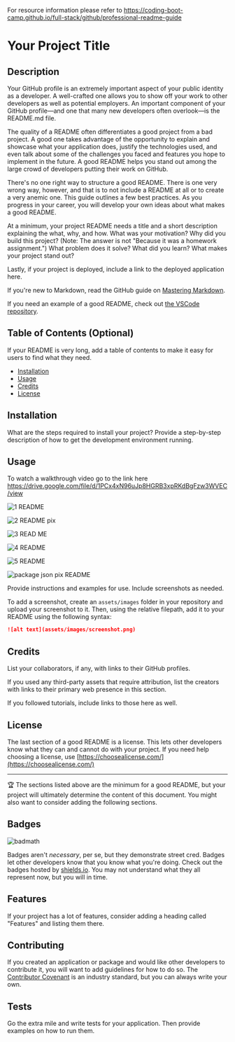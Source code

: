 For resource information please refer to https://coding-boot-camp.github.io/full-stack/github/professional-readme-guide

# Your Project Title

## Description 

Your GitHub profile is an extremely important aspect of your public identity as a developer. A well-crafted one allows you to show off your work to other developers as well as potential employers. An important component of your GitHub profile—and one that many new developers often overlook—is the README.md file.

The quality of a README often differentiates a good project from a bad project. A good one takes advantage of the opportunity to explain and showcase what your application does, justify the technologies used, and even talk about some of the challenges you faced and features you hope to implement in the future. A good README helps you stand out among the large crowd of developers putting their work on GitHub.

There's no one right way to structure a good README. There is one very wrong way, however, and that is to not include a README at all or to create a very anemic one. This guide outlines a few best practices. As you progress in your career, you will develop your own ideas about what makes a good README.

At a minimum, your project README needs a title and a short description explaining the what, why, and how. What was your motivation? Why did you build this project? (Note: The answer is not "Because it was a homework assignment.") What problem does it solve? What did you learn? What makes your project stand out?

Lastly, if your project is deployed, include a link to the deployed application here.

If you're new to Markdown, read the GitHub guide on [Mastering Markdown](https://guides.github.com/features/mastering-markdown/).

If you need an example of a good README, check out [the VSCode repository](https://github.com/microsoft/vscode).


## Table of Contents (Optional)

If your README is very long, add a table of contents to make it easy for users to find what they need.

* [Installation](#installation)
* [Usage](#usage)
* [Credits](#credits)
* [License](#license)


## Installation

What are the steps required to install your project? Provide a step-by-step description of how to get the development environment running.


## Usage 

To watch a walkthrough video go to the link here
https://drive.google.com/file/d/1PCx4xN96uJp8HGRB3xpRKdBgFzw3WVEC/view

![1 README](https://user-images.githubusercontent.com/123789106/233228398-6b407ae6-5751-4023-b7e3-a51671779816.JPG)

![2 README pix](https://user-images.githubusercontent.com/123789106/233228433-665a9a23-84cc-4171-94c9-0afd793c0011.JPG)

![3 READ ME](https://user-images.githubusercontent.com/123789106/233228451-2d6970bc-5e6f-4d2f-ae6f-f3bec0972701.JPG)

![4 README](https://user-images.githubusercontent.com/123789106/233228463-27dca87f-8bf0-41fa-9a19-1944cf583a97.JPG)

![5 README](https://user-images.githubusercontent.com/123789106/233228480-0fba61c1-473b-4719-b942-549f4647d7d9.JPG)

![package json pix README](https://user-images.githubusercontent.com/123789106/233229336-ffd92081-4228-444e-bce9-274b653bb7b8.JPG)


Provide instructions and examples for use. Include screenshots as needed.

To add a screenshot, create an `assets/images` folder in your repository and upload your screenshot to it. Then, using the relative filepath, add it to your README using the following syntax:

```md
![alt text](assets/images/screenshot.png)
```


## Credits

List your collaborators, if any, with links to their GitHub profiles.

If you used any third-party assets that require attribution, list the creators with links to their primary web presence in this section.

If you followed tutorials, include links to those here as well.


## License

The last section of a good README is a license. This lets other developers know what they can and cannot do with your project. If you need help choosing a license, use [https://choosealicense.com/](https://choosealicense.com/)


---

🏆 The sections listed above are the minimum for a good README, but your project will ultimately determine the content of this document. You might also want to consider adding the following sections.

## Badges

![badmath](https://img.shields.io/github/languages/top/nielsenjared/badmath)

Badges aren't _necessary_, per se, but they demonstrate street cred. Badges let other developers know that you know what you're doing. Check out the badges hosted by [shields.io](https://shields.io/). You may not understand what they all represent now, but you will in time.


## Features

If your project has a lot of features, consider adding a heading called "Features" and listing them there.


## Contributing

If you created an application or package and would like other developers to contribute it, you will want to add guidelines for how to do so. The [Contributor Covenant](https://www.contributor-covenant.org/) is an industry standard, but you can always write your own.

## Tests

Go the extra mile and write tests for your application. Then provide examples on how to run them.

